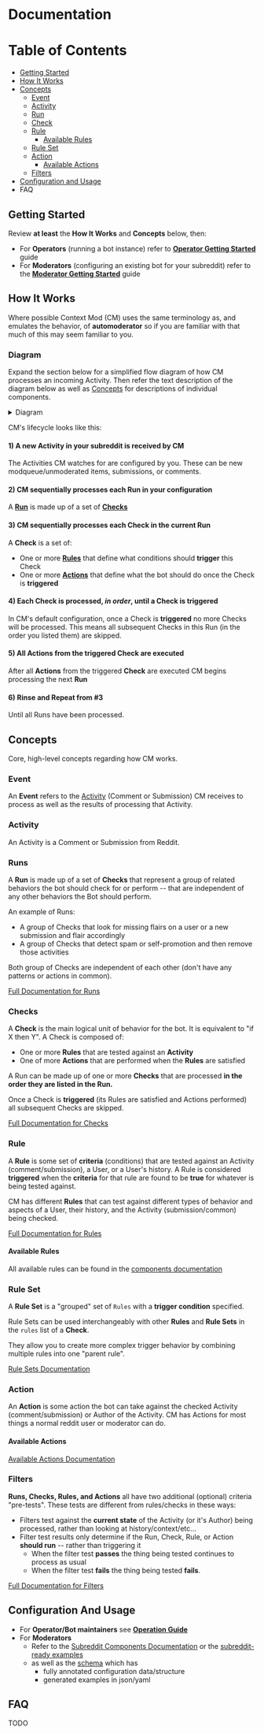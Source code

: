 # Documentation

# Table of Contents

* [Getting Started](#getting-started)
* [How It Works](#how-it-works)
* [Concepts](#concepts)
  * [Event](#event)
  * [Activity](#activity)
  * [Run](#runs)
  * [Check](#checks)
  * [Rule](#rule)
    * [Available Rules](#available-rules)
  * [Rule Set](#rule-set)
  * [Action](#action)
    * [Available Actions](#available-actions)
  * [Filters](#filters)
* [Configuration and Usage](#configuration-and-usage)
* FAQ

## Getting Started

Review **at least** the **How It Works** and **Concepts** below, then:

* For **Operators** (running a bot instance) refer to [**Operator Getting Started**](/docs/operator/gettingStarted.md)  guide
* For **Moderators** (configuring an existing bot for your subreddit) refer to the [**Moderator Getting Started**](/docs/gettingStartedMod.md) guide

## How It Works

Where possible Context Mod (CM) uses the same terminology as, and emulates the behavior, of **automoderator** so if you are familiar with that much of this may seem familiar to you.

### Diagram

Expand the section below for a simplified flow diagram of how CM processes an incoming Activity. Then refer the text description of the diagram below as well as [Concepts](#Concepts) for descriptions of individual components.

<details>
<summary>Diagram</summary>

![Flow Diagram](/docs/images/diagram-highlevel.jpg)

</details>

CM's lifecycle looks like this:

#### 1) A new Activity in your subreddit is received by CM

The Activities CM watches for are configured by you. These can be new modqueue/unmoderated items, submissions, or comments.

#### 2) CM sequentially processes each Run in your configuration

A [**Run**](#Runs) is made up of a set of [**Checks**](#Checks)

#### 3) CM sequentially processes each Check in the current Run

A **Check** is a set of:

* One or more [**Rules**](#Rule) that define what conditions should **trigger** this Check
* One or more [**Actions**](#Action) that define what the bot should do once the Check is **triggered**

#### 4) Each Check is processed, *in order*, until a Check is **triggered**

In CM's default configuration, once a Check is **triggered** no more Checks will be processed. This means all subsequent Checks in this Run (in the order you listed them) are skipped.

#### 5) All Actions from the triggered Check are executed

After all **Actions** from the triggered **Check** are executed CM begins processing the next **Run**

#### 6) Rinse and Repeat from #3

Until all Runs have been processed.

## Concepts

Core, high-level concepts regarding how CM works.

### Event

An **Event** refers to the [Activity](#activity) (Comment or Submission) CM receives to process as well as the results of processing that Activity.

### Activity

An Activity is a Comment or Submission from Reddit.

### Runs

A **Run** is made up of a set of **Checks** that represent a group of related behaviors the bot should check for or perform -- that are independent of any other behaviors the Bot should perform.

An example of Runs:

* A group of Checks that look for missing flairs on a user or a new submission and flair accordingly
* A group of Checks that detect spam or self-promotion and then remove those activities

Both group of Checks are independent of each other (don't have any patterns or actions in common).

[Full Documentation for Runs](/docs/components/README.md#runs)

### Checks

A **Check** is the main logical unit of behavior for the bot. It is equivalent to "if X then Y". A Check is composed of:

* One or more **Rules** that are tested against an **Activity**
* One of more **Actions** that are performed when the **Rules** are satisfied

A Run can be made up of one or more **Checks** that are processed **in the order they are listed in the Run.**

Once a Check is **triggered** (its Rules are satisfied and Actions performed) all subsequent Checks are skipped.

[Full Documentation for Checks](/docs/components/README.md#checks)
  
### Rule

A **Rule** is some set of **criteria** (conditions) that are tested against an Activity (comment/submission), a User, or a User's history. A Rule is considered **triggered** when the **criteria** for that rule are found to be **true** for whatever is being tested against.

CM has different **Rules** that can test against different types of behavior and aspects of a User, their history, and the Activity (submission/common) being checked.

[Full Documentation for Rules](/docs/components/README.md#rules)

#### Available Rules

All available rules can be found in the [components documentation](/docs/components/README.md#rules)

### Rule Set

A **Rule Set** is a "grouped" set of `Rules` with a **trigger condition** specified. 

Rule Sets can be used interchangeably with other **Rules** and **Rule Sets** in the `rules` list of a **Check**. 

They allow you to create more complex trigger behavior by combining multiple rules into one "parent rule".

[Rule Sets Documentation](/docs/components/README.md#rule-sets)

### Action

An **Action** is some action the bot can take against the checked Activity (comment/submission) or Author of the Activity. CM has Actions for most things a normal reddit user or moderator can do.

#### Available Actions

[Available Actions Documentation](/docs/components/README.md#list-of-actions)

### Filters

**Runs, Checks, Rules, and Actions** all have two additional (optional) criteria "pre-tests". These tests are different from rules/checks in these ways:

* Filters test against the **current state** of the Activity (or it's Author) being processed, rather than looking at history/context/etc...
* Filter test results only determine if the Run, Check, Rule, or Action **should run** -- rather than triggering it
  * When the filter test **passes** the thing being tested continues to process as usual
  * When the filter test **fails** the thing being tested **fails**.

[Full Documentation for Filters](/docs/components/README.md#filters)

## Configuration And Usage

* For **Operator/Bot maintainers** see **[Operation Guide](/docs/operator/README.md)**
* For **Moderators** 
  * Refer to the [Subreddit Components Documentation](/docs/components) or the [subreddit-ready examples](/docs/components/subredditReady)
  * as well as the [schema](https://json-schema.app/view/%23?url=https%3A%2F%2Fraw.githubusercontent.com%2FFoxxMD%2Fcontext-mod%2Fmaster%2Fsrc%2FSchema%2FApp.json) which has
    * fully annotated configuration data/structure
    * generated examples in json/yaml

## FAQ

TODO

